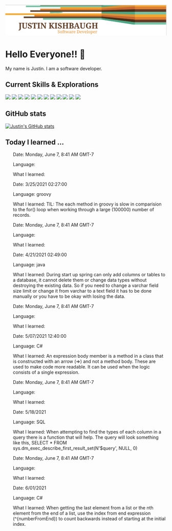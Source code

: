 ![ReadMe Header](/images/JustinBanner.png)
# Hello Everyone!! :sauropod:

My name is Justin. I am a software developer.

## Current Skills & Explorations

![](https://img.shields.io/badge/Framework-Spring-informational?style=flat&logo=Spring&logoColor=white&color=F4A731)
![](https://img.shields.io/badge/Language-Java-informational?style=flat&logo=Java&logoColor=white&color=E17F33)
![](https://img.shields.io/badge/Framework-React-informational?style=flat&logo=React&logoColor=white&color=653A27)
![](https://img.shields.io/badge/Language-Javascript-informational?style=flat&logo=JavaScript&logoColor=white&color=7CBEA4)
![](https://img.shields.io/badge/Exploration-Reason-informational?style=flat&logo=Reason&logoColor=white&color=F4A731)
![](https://img.shields.io/badge/Exploration-Go-informational?style=flat&logo=Go&logoColor=white&color=E17F33)
![](https://img.shields.io/badge/Framework-.NET-informational?style=flat&logo=.NET&logoColor=white&color=653A27)
![](https://img.shields.io/badge/Language-CSharp-informational?style=flat&logo=C-Sharp&logoColor=white&color=7CBEA4)
![](https://img.shields.io/badge/Tool-SQL-informational?style=flat&logo=Microsoft-SQL-Server&logoColor=white&color=F4A731)
![](https://img.shields.io/badge/Tool-MySql-informational?style=flat&logo=MySQL&logoColor=white&color=E17F33)
![](https://img.shields.io/badge/Tool-Intellij-informational?style=flat&logo=Intellij-IDEA&logoColor=white&color=653A27)
![](https://img.shields.io/badge/Tool-WSL-informational?style=flat&logo=Windows-Terminal&logoColor=white&color=7CBEA4)

## GitHub stats

[![Justin's GitHub stats](https://github-readme-stats.vercel.app/api/top-langs?username=jkishbaugh&count_private=true&show_icons=true&theme=highcontrast)](https://github.com/anuraghazra/github-readme-stats)

## Today I learned ...

<div>
    <ul>
        <p>Date: Monday, June 7, 8:41 AM GMT-7</p>
        <p>Language: </p>
        <p>What I learned: </p>
    </ul>
</div>
<div>
    <ul>
        <p>Date: 3&#x2F;25&#x2F;2021 02:27:00</p>
        <p>Language: groovy</p>
        <p>What I learned: TIL: The each method in groovy is slow in comparision to the for() loop when working through a large (100000) number of records. </p>
    </ul>
</div>
<div>
    <ul>
        <p>Date: Monday, June 7, 8:41 AM GMT-7</p>
        <p>Language: </p>
        <p>What I learned: </p>
    </ul>
</div>
<div>
    <ul>
        <p>Date: 4&#x2F;21&#x2F;2021 02:49:00</p>
        <p>Language: java</p>
        <p>What I learned: During start up spring can only add columns or tables to a database, it cannot delete them or change data types without destroying the existing data. So if you need to change a varchar field size limit or change it from varchar to a text field it has to be done manually or you have to be okay with losing the data.</p>
    </ul>
</div>
<div>
    <ul>
        <p>Date: Monday, June 7, 8:41 AM GMT-7</p>
        <p>Language: </p>
        <p>What I learned: </p>
    </ul>
</div>
<div>
    <ul>
        <p>Date: 5&#x2F;07&#x2F;2021 12:40:00</p>
        <p>Language: C#</p>
        <p>What I learned: An expression body member is a method in a class that is constructed with an arrow (&#x3D;&gt;) and not a method body. These are used to make code more readable. It can be used when the logic consists of a single expression. </p>
    </ul>
</div>
<div>
    <ul>
        <p>Date: Monday, June 7, 8:41 AM GMT-7</p>
        <p>Language: </p>
        <p>What I learned: </p>
    </ul>
</div>
<div>
    <ul>
        <p>Date: 5&#x2F;18&#x2F;2021</p>
        <p>Language: SQL</p>
        <p>What I learned: When attempting to find the types of each column in a query there is a function that will help. The query will look something like this, SELECT * FROM sys.dm_exec_describe_first_result_set(N&#39;$query&#39;, NULL, 0)</p>
    </ul>
</div>
<div>
    <ul>
        <p>Date: Monday, June 7, 8:41 AM GMT-7</p>
        <p>Language: </p>
        <p>What I learned: </p>
    </ul>
</div>
<div>
    <ul>
        <p>Date: 6&#x2F;01&#x2F;2021</p>
        <p>Language: C#</p>
        <p>What I learned: When getting the last element from a list or the nth element from the end of a list, use the index from end expression (^{numberFromEnd}) to count backwards instead of starting at the initial index. </p>
    </ul>
</div>
